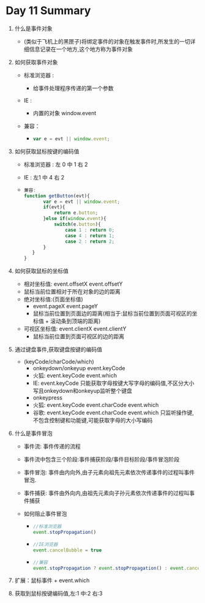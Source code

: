 # Day 11 Summary

1. 什么是事件对象

   - (类似于飞机上的黑匣子)将绑定事件的对象在触发事件时,所发生的一切详细信息记录在一个地方,这个地方称为事件对象

2. 如何获取事件对象

   - 标准浏览器 :

     - 给事件处理程序传递的第一个参数

   - IE :

     - 内置的对象 window.event

   - 兼容：

     - ```javascript
       var e = evt || window.event;
       ```

3. 如何获取鼠标按键的编码值

   - 标准浏览器 : 左    0    中    1   右    2

   - IE :  左1   中 4    右 2

   - ```javascript
     兼容:
     function getButton(evt){
     		var e = evt || window.event;
     		if(evt){
     			return e.button;
     		}else if(window.event){
     			switch(e.button){
     				case 1 : return 0;
     				case 4 : return 1;
     				case 2 : return 2;
     		}
     	}
     }
     ```

4. 如何获取鼠标的坐标值

   -  相对坐标值: event.offsetX     event.offsetY 
     - 鼠标当前位置相对于所在对象的边的距离
   - 绝对坐标值:(页面坐标值) 
     - event.pageX    event.pageY
     - 鼠标当前位置到页面边的距离(相当于:鼠标当前位置到页面可视区的坐标值 + 滚动条到顶端的距离)
   - 可视区坐标值: event.clientX    event.clientY
     - 鼠标当前位置到页面可视区的边的距离

5. 通过键盘事件,获取键盘按键的编码值

   - (keyCode/charCode/which)
     - onkeydown/onkeyup    event.keyCode
     - 火狐: event.keyCode    event.which 
     - IE: event.keyCode 只能获取字母按键大写字母的编码值,不区分大小写且onkeydown和onkeyup监听整个键盘
     - onkeypress
     - 火狐: event.keyCode   event.charCode  event.which
     - 谷歌: event.keyCode   event.charCode  event.which 只监听操作键,不包含控制键和功能键,可能获取字母的大小写编码

6. 什么是事件冒泡

   - 事件流: 事件传递的流程

   - 事件流中包含三个阶段:事件捕获阶段/事件目标阶段/事件冒泡阶段

   - 事件冒泡: 事件由内向外,由子元素向祖先元素依次传递事件的过程叫事件冒泡.

   - 事件捕获: 事件由外向内,由祖先元素向子孙元素依次传递事件的过程叫事件捕获

   - 如何阻止事件冒泡

     - ```javascript
       //标准浏览器
       event.stopPropagation()
       ```

     - ```javascript
       //IE浏览器
       event.cancelBubble = true
       ```

     - ```javascript
       //兼容
       event.stopPropagation ? event.stopPropagation() : event.cancelBubble = true;
       ```

7. 扩展：鼠标事件 + event.which 

8. 获取到鼠标按键编码值,左:1  中:2  右:3

